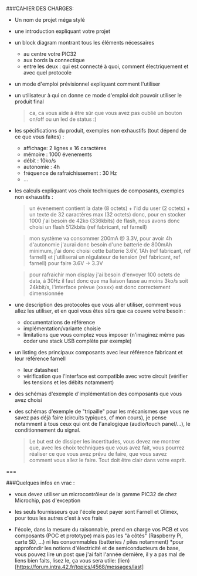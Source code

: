 ###CAHIER DES CHARGES:

* Un nom de projet méga stylé
* une introduction expliquant votre projet
* un block diagram montrant tous les éléments nécessaires
	* au centre votre PIC32
	* aux bords la connectique
	* entre les deux : qui est connecté à quoi, comment électriquement et avec quel protocole
* un mode d'emploi prévisionnel expliquant comment l'utiliser
* un utilisateur à qui on donne ce mode d'emploi doit pouvoir utiliser le produit final
	> ca, ca vous aide à être sûr que vous avez pas oublié un bouton on/off ou un led de status :)

* les spécifications du produit, exemples non exhaustifs (tout dépend de ce que vous faites) :
	* affichage: 2 lignes x 16 caractères
	* mémoire : 1000 évenements
	* débit : 10ko/s
	* autonomie : 4h
	* fréquence de rafraichissement : 30 Hz
	* ...

* les calculs expliquant vos choix techniques de composants, exemples non exhaustifs :
	> un évenement contient la date (8 octets) + l'id du user (2 octets) + un texte de 32 caractères max (32 octets) donc, pour en stocker 1000 j'ai besoin de 42ko (336kbits) de flash, nous avons donc choisi un flash 512kbits (ref fabricant, ref farnell)
	
	> mon système va consommer 200mA @ 3.3V, pour avoir 4h d'autonomie j'aurai donc besoin d'une batterie de 800mAh minimum, j'ai donc choisi cette batterie 3.6V, 1Ah (ref fabricant, ref farnell) et j'utiliserai un régulateur de tension (ref fabricant, ref farnell) pour faire 3.6V -> 3.3V
	
	> pour rafraichir mon display j'ai besoin d'envoyer 100 octets de data, à 30Hz il faut donc que ma liaison fasse au moins 3ko/s soit 24kbit/s, l'interface prévue (xxxxx) est donc correctement dimensionnée

* une description des protocoles que vous aller utiliser, comment vous allez les utiliser, et en quoi vous êtes sûrs que ca couvre votre besoin :
	* documentations de référence
	* implémentation/variante choisie
	* limitations que vous comptez vous imposer (n'imaginez même pas coder une stack USB complète par exemple)

* un listing des principaux composants avec leur référence fabricant et leur référence farnell
	* leur datasheet
	* vérification que l'interface est compatible avec votre circuit (vérifier les tensions et les débits notamment)

* des schémas d'exemple d'implémentation des composants que vous avez choisi
* des schémas d'exemple de "tripaille" pour les mécanismes que vous ne savez pas déjà faire (circuits typiques, cf mon cours), je pense notamment à tous ceux qui ont de l'analogique (audio/touch panel/...), le conditionnement du signal.

	> Le but est de dissiper les incertitudes, vous devez me montrer que, avec les choix techniques que vous avez fait, vous pourrez réaliser ce que vous avez prévu de faire, que vous savez comment vous allez le faire. Tout doit être clair dans votre esprit.
	
===

###Quelques infos en vrac :

* vous devez utiliser un microcontrôleur de la gamme PIC32 de chez Microchip, pas d'exception
	
* les seuls fournisseurs que l'école peut payer sont Farnell et Olimex, pour tous les autres c'est à vos frais
	
* l'école, dans la mesure du raisonnable, prend en charge vos PCB et vos composants (POC et prototype) mais pas les "à côtés" (Raspberry Pi, carte SD, ...) ni les consommables (batteries / piles notamment)
	*pour approfondir les notions d'électricité et de semiconducteurs de base, vous pouvez lire un post que j'ai fait l'année dernière, il y a pas mal de liens bien faits, lisez le, ça vous sera utile: (lien)[https://forum.intra.42.fr/topics/4568/messages/last]
